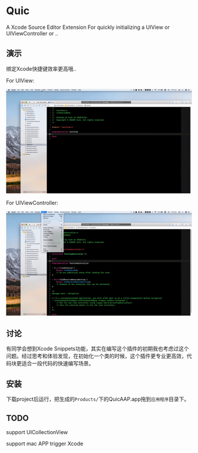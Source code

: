 # Quic
A Xcode Source Editor Extension For quickly initializing a UIView or UIViewController or ..

## 演示

绑定Xcode快捷键效率更高哦..

For UIView:

![](/Resource/initView.gif)

For UIViewController:

![](/Resource/initVC.gif)

## 讨论

有同学会想到Xcode Snippets功能，其实在编写这个插件的初期我也考虑过这个问题。经过思考和体验发现，在初始化一个类的时候，这个插件更专业更高效，代码块更适合一段代码的快速编写场景。

## 安装

下载project后运行，把生成的`Products/`下的QuicAAP.app拖到`应用程序`目录下。

## TODO

support UICollectionView

support mac APP trigger  Xcode

